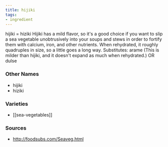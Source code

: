 ```yaml
---
title: hijiki
tags:
- ingredient
---
```

hijiki = hiziki Hijiki has a mild flavor, so it's a good choice if you want to slip a sea vegetable unobtrusively into your soups and stews in order to fortify them with calcium, iron, and other nutrients. When rehydrated, it roughly quadruples in size, so a little goes a long way. Substitutes: arame (This is milder than hijiki, and it doesn't expand as much when rehydrated.) OR dulse

### Other Names

* hijiki
* hiziki

### Varieties

* [[sea-vegetables]]

### Sources
* http://foodsubs.com/Seaveg.html

